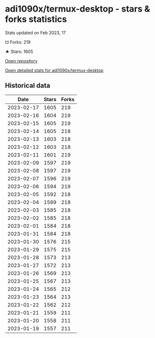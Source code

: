 # adi1090x/termux-desktop - stars & forks statistics

Stats updated on Feb 2023, 17

☋ Forks: 219

★ Stars: 1605

[Open repository](https://github.com/adi1090x/termux-desktop)

[Open detailed stats for adi1090x/termux-desktop](https://reviewgithub.com/rep/adi1090x/termux-desktop)

## Historical data
| Date | Stars | Forks |
|------|-------|-------|
| 2023-02-17 | 1605 | 219 | 
| 2023-02-16 | 1604 | 219 | 
| 2023-02-15 | 1605 | 219 | 
| 2023-02-14 | 1605 | 218 | 
| 2023-02-13 | 1603 | 218 | 
| 2023-02-12 | 1603 | 218 | 
| 2023-02-11 | 1601 | 219 | 
| 2023-02-09 | 1597 | 219 | 
| 2023-02-08 | 1597 | 219 | 
| 2023-02-07 | 1596 | 219 | 
| 2023-02-06 | 1594 | 219 | 
| 2023-02-05 | 1592 | 218 | 
| 2023-02-04 | 1589 | 218 | 
| 2023-02-03 | 1585 | 218 | 
| 2023-02-02 | 1585 | 218 | 
| 2023-02-01 | 1584 | 218 | 
| 2023-01-31 | 1584 | 218 | 
| 2023-01-30 | 1576 | 215 | 
| 2023-01-29 | 1575 | 215 | 
| 2023-01-28 | 1573 | 213 | 
| 2023-01-27 | 1572 | 213 | 
| 2023-01-26 | 1569 | 213 | 
| 2023-01-25 | 1567 | 213 | 
| 2023-01-24 | 1565 | 212 | 
| 2023-01-23 | 1564 | 213 | 
| 2023-01-22 | 1562 | 212 | 
| 2023-01-21 | 1559 | 211 | 
| 2023-01-20 | 1558 | 211 | 
| 2023-01-19 | 1557 | 211 | 

